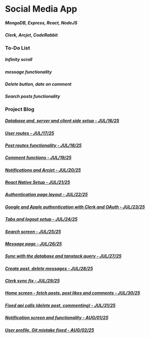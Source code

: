 # Social Media App

##### MongoDB, Express, React, NodeJS

##### Clerk, Arcjet, CodeRabbit

#####

#####

#####

### To-Do List
##### Infinity scroll
##### message functionality
##### Delete button, date on comment
##### Search posts functionality


### Project Blog

##### [Database and, server and client side setup - JUL/16/25](https://blog.naver.com/detol3953/223935903819)

##### [User routes - JUL/17/25](https://blog.naver.com/detol3953/223937058607)

##### [Post routes functionality - JUL/18/25](https://blog.naver.com/detol3953/223938071338)

##### [Comment functions - JUL/19/25](https://blog.naver.com/detol3953/223939778005)

##### [Notifications and Arcjet - JUL/20/25](https://blog.naver.com/detol3953/223940275966)

##### [React Native Setup - JUL/21/25](https://blog.naver.com/detol3953/223941142082)

##### [Authentication page layout - JUL/22/25](https://blog.naver.com/detol3953/223942763288)

##### [Google and Apple authentication with Clerk and OAuth - JUL/23/25](https://blog.naver.com/detol3953/223944357102)

##### [Tabs and logout setup - JUL/24/25](https://blog.naver.com/detol3953/223945380857)

##### [Search screen - JUL/25/25](https://blog.naver.com/detol3953/223946455509)

##### [Message page - JUL/26/25](https://blog.naver.com/detol3953/223947640144)

##### [Sync with the database and tanstack query - JUL/27/25](https://blog.naver.com/detol3953/223948559285)

##### [Create post, delete messages - JUL/28/25](https://blog.naver.com/detol3953/223949750258)

##### [Clerk sync fix - JUL/29/25](https://blog.naver.com/detol3953/223951021116)

##### [Home screen - fetch posts, post likes and comments - JUL/30/25](https://blog.naver.com/detol3953/223952037021)

##### [Fixed api calls (delete post, commenting) - JUL/31/25](https://blog.naver.com/detol3953/223953321175)

##### [Notification screen and functionality - AUG/01/25](https://blog.naver.com/detol3953/223955506642)

##### [User profile, Git mistake fixed - AUG/02/25](https://blog.naver.com/detol3953/223955977657)